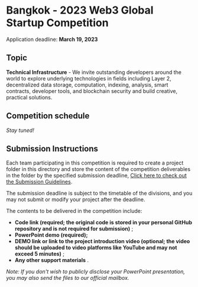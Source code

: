 # Bangkok - 2023 Web3 Global Startup Competition



Application deadline: **March 19, 2023**



## Topic

**Technical Infrastructure** - We invite outstanding developers around the world to explore underlying technologies in fields including Layer 2, decentralized data storage, computation, indexing, analysis, smart contracts, developer tools, and blockchain security and build creative, practical solutions. 



## Competition schedule



*Stay tuned!*





## Submission Instructions

Each team participating in this competition is required to create a project folder in this directory and store the content of the competition deliverables in the folder by the specified submission deadline, [Click here to check out the Submission Guidelines](/Developer_Library/Project_Submission_Guidelines.md).

The submission deadline is subject to the timetable of the divisions, and you may not submit or modify your project after the deadline.

The contents to be delivered in the competition include:

- **Code link (required; the original code is stored in your personal GitHub repository and is not required for submission)** ;
- **PowerPoint demo (required);**
- **DEMO link or link to the project introduction video (optional; the video should be uploaded to video platforms like YouTube and may not exceed 5 minutes)** ;
- **Any other support materials** .

*Note: If you don't wish to publicly disclose your PowerPoint presentation, you may also send the files to our official mailbox.*


